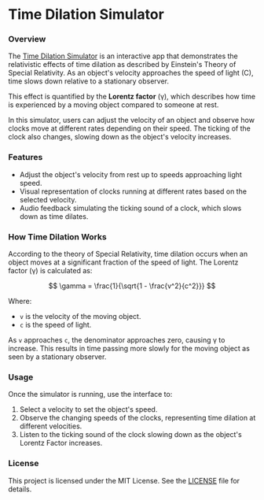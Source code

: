 # Time Dilation Simulator

### Overview
The [Time Dilation Simulator](https://time-dilation-simulator.vercel.app/) is an interactive app that demonstrates the relativistic effects of time dilation as described by Einstein's Theory of Special Relativity. As an object's velocity approaches the speed of light (C), time slows down relative to a stationary observer.

This effect is quantified by the **Lorentz factor** (γ), which describes how time is experienced by a moving object compared to someone at rest.

In this simulator, users can adjust the velocity of an object and observe how clocks move at different rates depending on their speed. The ticking of the clock also changes, slowing down as the object's velocity increases.

### Features
- Adjust the object's velocity from rest up to speeds approaching light speed.
- Visual representation of clocks running at different rates based on the selected velocity.
- Audio feedback simulating the ticking sound of a clock, which slows down as time dilates.

### How Time Dilation Works
According to the theory of Special Relativity, time dilation occurs when an object moves at a significant fraction of the speed of light. The Lorentz factor (γ) is calculated as:

$$
\gamma = \frac{1}{\sqrt{1 - \frac{v^2}{c^2}}}
$$

Where:
- `v` is the velocity of the moving object.
- `c` is the speed of light.

As `v` approaches `c`, the denominator approaches zero, causing γ to increase. This results in time passing more slowly for the moving object as seen by a stationary observer.

### Usage
Once the simulator is running, use the interface to:

1. Select a velocity to set the object's speed.
2. Observe the changing speeds of the clocks, representing time dilation at different velocities.
3. Listen to the ticking sound of the clock slowing down as the object's Lorentz Factor increases.


### License
This project is licensed under the MIT License. See the [LICENSE](./LICENSE) file for details.


